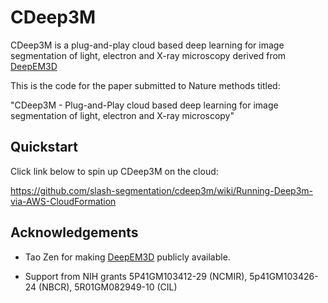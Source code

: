 [aws]: https://aws.amazon.com/
[deepem3d]: https://github.com/divelab/deepem3d

# CDeep3M

CDeep3M is a plug-and-play cloud based deep learning for image segmentation of light, electron and X-ray microscopy derived from [DeepEM3D][deepem3d]

This is the code for the paper submitted to Nature methods titled: 

"CDeep3M - Plug-and-Play cloud based deep learning for image segmentation of light, electron and X-ray microscopy"

## Quickstart

Click link below to spin up CDeep3M on the cloud:

https://github.com/slash-segmentation/cdeep3m/wiki/Running-Deep3m-via-AWS-CloudFormation


## Acknowledgements

* Tao Zen for making [DeepEM3D][deepem3d] publicly available.

* Support from NIH grants 5P41GM103412-29 (NCMIR), 5p41GM103426-24 (NBCR), 5R01GM082949-10 (CIL)
